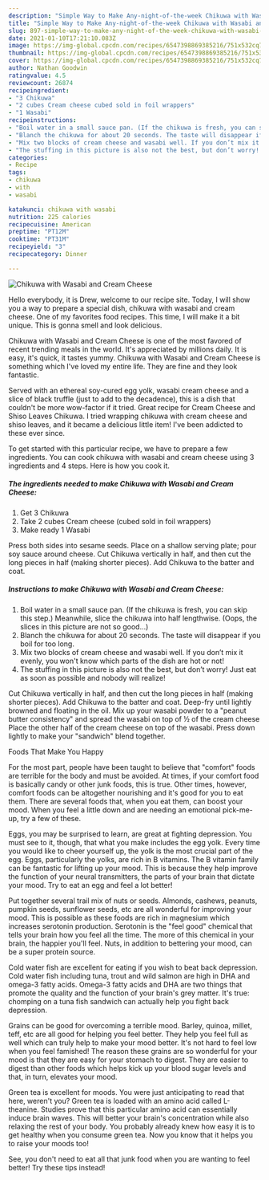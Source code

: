 ```yaml
---
description: "Simple Way to Make Any-night-of-the-week Chikuwa with Wasabi and Cream Cheese"
title: "Simple Way to Make Any-night-of-the-week Chikuwa with Wasabi and Cream Cheese"
slug: 897-simple-way-to-make-any-night-of-the-week-chikuwa-with-wasabi-and-cream-cheese
date: 2021-01-10T17:21:10.083Z
image: https://img-global.cpcdn.com/recipes/6547398869385216/751x532cq70/chikuwa-with-wasabi-and-cream-cheese-recipe-main-photo.jpg
thumbnail: https://img-global.cpcdn.com/recipes/6547398869385216/751x532cq70/chikuwa-with-wasabi-and-cream-cheese-recipe-main-photo.jpg
cover: https://img-global.cpcdn.com/recipes/6547398869385216/751x532cq70/chikuwa-with-wasabi-and-cream-cheese-recipe-main-photo.jpg
author: Nathan Goodwin
ratingvalue: 4.5
reviewcount: 26874
recipeingredient:
- "3 Chikuwa"
- "2 cubes Cream cheese cubed sold in foil wrappers"
- "1 Wasabi"
recipeinstructions:
- "Boil water in a small sauce pan. (If the chikuwa is fresh, you can skip this step.)  Meanwhile, slice the chikuwa into half lengthwise. (Oops, the slices in this picture are not so good...)"
- "Blanch the chikuwa for about 20 seconds. The taste will disappear if you boil for too long."
- "Mix two blocks of cream cheese and wasabi well. If you don’t mix it evenly, you won&#39;t know which parts of the dish are hot or not!"
- "The stuffing in this picture is also not the best, but don’t worry! Just eat as soon as possible and nobody will realize!"
categories:
- Recipe
tags:
- chikuwa
- with
- wasabi

katakunci: chikuwa with wasabi 
nutrition: 225 calories
recipecuisine: American
preptime: "PT12M"
cooktime: "PT31M"
recipeyield: "3"
recipecategory: Dinner

---
```



![Chikuwa with Wasabi and Cream Cheese](https://img-global.cpcdn.com/recipes/6547398869385216/751x532cq70/chikuwa-with-wasabi-and-cream-cheese-recipe-main-photo.jpg)

Hello everybody, it is Drew, welcome to our recipe site. Today, I will show you a way to prepare a special dish, chikuwa with wasabi and cream cheese. One of my favorites food recipes. This time, I will make it a bit unique. This is gonna smell and look delicious.

Chikuwa with Wasabi and Cream Cheese is one of the most favored of recent trending meals in the world. It's appreciated by millions daily. It is easy, it's quick, it tastes yummy. Chikuwa with Wasabi and Cream Cheese is something which I've loved my entire life. They are fine and they look fantastic.

Served with an ethereal soy-cured egg yolk, wasabi cream cheese and a slice of black truffle (just to add to the decadence), this is a dish that couldn&#39;t be more wow-factor if it tried. Great recipe for Cream Cheese and Shiso Leaves Chikuwa. I tried wrapping chikuwa with cream cheese and shiso leaves, and it became a delicious little item! I&#39;ve been addicted to these ever since.


To get started with this particular recipe, we have to prepare a few ingredients. You can cook chikuwa with wasabi and cream cheese using 3 ingredients and 4 steps. Here is how you cook it.

<!--inarticleads1-->

##### The ingredients needed to make Chikuwa with Wasabi and Cream Cheese:

1. Get 3 Chikuwa
1. Take 2 cubes Cream cheese (cubed sold in foil wrappers)
1. Make ready 1 Wasabi


Press both sides into sesame seeds. Place on a shallow serving plate; pour soy sauce around cheese. Cut Chikuwa vertically in half, and then cut the long pieces in half (making shorter pieces). Add Chikuwa to the batter and coat. 

<!--inarticleads2-->

##### Instructions to make Chikuwa with Wasabi and Cream Cheese:

1. Boil water in a small sauce pan. (If the chikuwa is fresh, you can skip this step.)  Meanwhile, slice the chikuwa into half lengthwise. (Oops, the slices in this picture are not so good...)
1. Blanch the chikuwa for about 20 seconds. The taste will disappear if you boil for too long.
1. Mix two blocks of cream cheese and wasabi well. If you don’t mix it evenly, you won&#39;t know which parts of the dish are hot or not!
1. The stuffing in this picture is also not the best, but don’t worry! Just eat as soon as possible and nobody will realize!


Cut Chikuwa vertically in half, and then cut the long pieces in half (making shorter pieces). Add Chikuwa to the batter and coat. Deep-fry until lightly browned and floating in the oil. Mix up your wasabi powder to a &#34;peanut butter consistency&#34; and spread the wasabi on top of ½ of the cream cheese Place the other half of the cream cheese on top of the wasabi. Press down lightly to make your &#34;sandwich&#34; blend together. 

Foods That Make You Happy


For the most part, people have been taught to believe that "comfort" foods are terrible for the body and must be avoided. At times, if your comfort food is basically candy or other junk foods, this is true. Other times, however, comfort foods can be altogether nourishing and it's good for you to eat them. There are several foods that, when you eat them, can boost your mood. When you feel a little down and are needing an emotional pick-me-up, try a few of these.

Eggs, you may be surprised to learn, are great at fighting depression. You must see to it, though, that what you make includes the egg yolk. Every time you would like to cheer yourself up, the yolk is the most crucial part of the egg. Eggs, particularly the yolks, are rich in B vitamins. The B vitamin family can be fantastic for lifting up your mood. This is because they help improve the function of your neural transmitters, the parts of your brain that dictate your mood. Try to eat an egg and feel a lot better!

Put together several trail mix of nuts or seeds. Almonds, cashews, peanuts, pumpkin seeds, sunflower seeds, etc are all wonderful for improving your mood. This is possible as these foods are rich in magnesium which increases serotonin production. Serotonin is the "feel good" chemical that tells your brain how you feel all the time. The more of this chemical in your brain, the happier you'll feel. Nuts, in addition to bettering your mood, can be a super protein source.

Cold water fish are excellent for eating if you wish to beat back depression. Cold water fish including tuna, trout and wild salmon are high in DHA and omega-3 fatty acids. Omega-3 fatty acids and DHA are two things that promote the quality and the function of your brain's grey matter. It's true: chomping on a tuna fish sandwich can actually help you fight back depression. 

Grains can be good for overcoming a terrible mood. Barley, quinoa, millet, teff, etc are all good for helping you feel better. They help you feel full as well which can truly help to make your mood better. It's not hard to feel low when you feel famished! The reason these grains are so wonderful for your mood is that they are easy for your stomach to digest. They are easier to digest than other foods which helps kick up your blood sugar levels and that, in turn, elevates your mood.

Green tea is excellent for moods. You were just anticipating to read that here, weren't you? Green tea is loaded with an amino acid called L-theanine. Studies prove that this particular amino acid can essentially induce brain waves. This will better your brain's concentration while also relaxing the rest of your body. You probably already knew how easy it is to get healthy when you consume green tea. Now you know that it helps you to raise your moods too!

See, you don't need to eat all that junk food when you are wanting to feel better! Try  these tips  instead!

